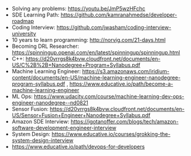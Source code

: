 - Solving any problems: https://youtu.be/JmP5wzHFchc
- SDE Learning Path: https://github.com/kamranahmedse/developer-roadmap
- Coding Interview: https://github.com/jwasham/coding-interview-university
- 10 years to learn programming: http://norvig.com/21-days.html
- Becoming DRL Researcher: https://spinningup.openai.com/en/latest/spinningup/spinningup.html
- C++: https://d20vrrgs8k4bvw.cloudfront.net/documents/en-US/C%2B%2B+Nanodegree+Program+Syllabus.pdf
- Machine Learning Engineer: https://s3.amazonaws.com/iridium-content/documents/en-US/machine-learning-engineer-nanodegree-program-syllabus.pdf , https://www.educative.io/path/become-a-machine-learning-engineer
- ML Ops: https://www.udacity.com/course/machine-learning-dev-ops-engineer-nanodegree--nd0821
- Sensor Fusion: https://d20vrrgs8k4bvw.cloudfront.net/documents/en-US/Sensor+Fusion+Engineer+Nanodegree+Syllabus.pdf
- Amazon SDE Interview: https://igotanoffer.com/blogs/tech/amazon-software-development-engineer-interview
- System Design: https://www.educative.io/courses/grokking-the-system-design-interview
- https://www.educative.io/path/devops-for-developers
